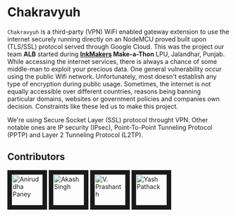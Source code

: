 # Chakravyuh
`Chakravyuh` is a third-party (VPN) WiFi enabled gateway extension to use the internet securely running directly on an NodeMCU proved built upon (TLS/SSL) protocol served through Google Cloud. This was the project our team **ALB** started during **[InkMakers](http://www.inktalks.com/makers2018) Make-a-Thon** LPU, Jalandhar, Punjab.  
While accessing the internet services, there is always a chance of some middle-man to exploit your precious data. One general vulnerability occur using the public Wifi network. Unfortunately, most doesn't establish any type of encryption during public usage. Sometimes, the internet is not equally accessible over different countries, reasons being banning particular domains, websites or government policies and companies own decision. Constraints like these led us to make this project.  
  
We're using Secure Socket Layer (SSL) protocol throught VPN. Other notable ones are IP security (IPsec), Point-To-Point Tunneling Protocol (PPTP) and Layer 2 Tunneling Protocol (L2TP).

## Contributors

<a href="../../../../aniruddha0pandey" target="_blank"><img src="https://avatars1.githubusercontent.com/u/31156696?s=460&v=4" 
alt="Aniruddha Paney" width="70" height="70" border="10" /></a> <a href="../../../../kabir55" target="_blank"><img src="https://avatars0.githubusercontent.com/u/31276824?s=400&v=4" alt="Akash Singh" width="70" height="70" border="10" /></a> <a href="../../../../prashanth" target="_blank"><img src="https://avatars3.githubusercontent.com/u/4563034?s=400&v=4" alt="V. Prashanth" width="70" height="70" border="10" /></a> <a href="../../../../yashpathack" target="_blank"><img src="https://avatars3.githubusercontent.com/u/31958105?s=400&v=4" alt="Yash Pathack" width="70" height="70" border="10" /></a>
